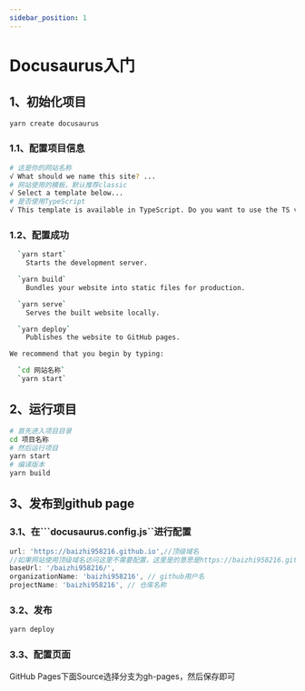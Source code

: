 ```yaml
---
sidebar_position: 1
---
```


# Docusaurus入门

## 1、初始化项目
```bash
yarn create docusaurus
```  
### 1.1、配置项目信息
```bash
# 这是你的网站名称
√ What should we name this site? ... 
# 网站使用的模板，默认推荐classic
√ Select a template below... 
# 是否使用TypeScript
√ This template is available in TypeScript. Do you want to use the TS variant? ... 
```

### 1.2、配置成功
```bash
  `yarn start`
    Starts the development server.

  `yarn build`
    Bundles your website into static files for production.

  `yarn serve`
    Serves the built website locally.

  `yarn deploy`
    Publishes the website to GitHub pages.

We recommend that you begin by typing:

  `cd 网站名称`
  `yarn start`

```  

## 2、运行项目
```bash
# 首先进入项目目录
cd 项目名称
# 然后运行项目
yarn start
# 编译版本
yarn build
``` 

## 3、发布到github page
### 3.1、在```docusaurus.config.js``进行配置
```javascript
url: 'https://baizhi958216.github.io',//顶级域名
//如果网站使用顶级域名访问这里不需要配置，这里是的意思是https://baizhi958216.github.io/baizhi958216
baseUrl: '/baizhi958216/',
organizationName: 'baizhi958216', // github用户名
projectName: 'baizhi958216', // 仓库名称
```

### 3.2、发布
```bash
yarn deploy
```

### 3.3、配置页面
GitHub Pages下面Source选择分支为gh-pages，然后保存即可